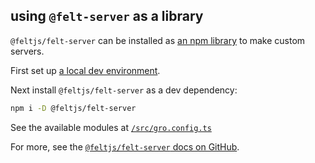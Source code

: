 ## using `@felt-server` as a library

`@feltjs/felt-server` can be installed as
[an npm library](https://www.npmjs.com/package/@feltjs/felt-server)
to make custom servers.

First set up [a local dev environment](/src/docs/getting-started.md).

Next install `@feltjs/felt-server` as a dev dependency:

```bash
npm i -D @feltjs/felt-server
```

See the available modules at [`/src/gro.config.ts`](/src/gro.config.ts)

For more, see the
[`@feltjs/felt-server` docs on GitHub](https://github.com/feltjs/felt-server).

